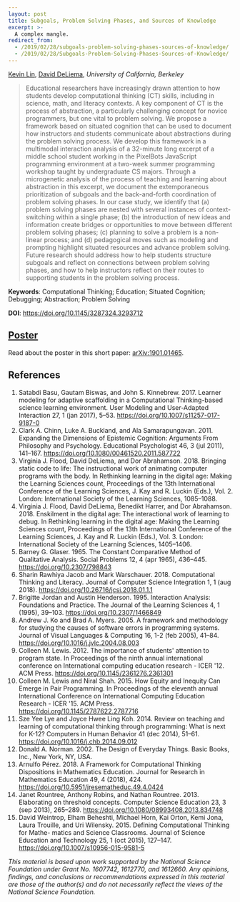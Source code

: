 ```yaml
---
layout: post
title: Subgoals, Problem Solving Phases, and Sources of Knowledge
excerpt: >-
  A complex mangle.
redirect_from:
  - /2019/02/28/subgoals-problem-solving-phases-sources-of-knowledge/
  - /2019/02/28/Subgoals-Problem-Solving-Phases-Sources-of-Knowledge/
---
```


[Kevin Lin](/about), [David DeLiema](http://www.david-deliema.com), *University of California, Berkeley*

> Educational researchers have increasingly drawn attention to how students develop computational thinking (CT) skills, including in science, math, and literacy contexts. A key component of CT is the process of abstraction, a particularly challenging concept for novice programmers, but one vital to problem solving. We propose a framework based on situated cognition that can be used to document how instructors and students communicate about abstractions during the problem solving process. We develop this framework in a multimodal interaction analysis of a 32-minute long excerpt of a middle school student working in the PixelBots JavaScript programming environment at a two-week summer programming workshop taught by undergraduate CS majors. Through a microgenetic analysis of the process of teaching and learning about abstraction in this excerpt, we document the extemporaneous prioritization of subgoals and the back-and-forth coordination of problem solving phases. In our case study, we identify that (a) problem solving phases are nested with several instances of context-switching within a single phase; (b) the introduction of new ideas and information create bridges or opportunities to move between different problem solving phases; (c) planning to solve a problem is a non-linear process; and (d) pedagogical moves such as modeling and prompting highlight situated resources and advance problem solving. Future research should address how to help students structure subgoals and reflect on connections between problem solving phases, and how to help instructors reflect on their routes to supporting students in the problem solving process.

**Keywords**: Computational Thinking; Education; Situated Cognition; Debugging; Abstraction; Problem Solving

**DOI**: <https://doi.org/10.1145/3287324.3293712>

## [Poster](https://docs.google.com/drawings/d/1OrfWGp7-o8sI7KJyx4-leY-A8TioXP1IQFKNBDceht4/edit)

Read about the poster in this short paper: [arXiv:1901.01465][].

[arXiv:1901.01465]: https://arxiv.org/abs/1901.01465

## References

1. Satabdi Basu, Gautam Biswas, and John S. Kinnebrew. 2017. Learner modeling for adaptive scaffolding in a Computational Thinking-based science learning environment. User Modeling and User-Adapted Interaction 27, 1 (jan 2017), 5–53. <https://doi.org/10.1007/s11257-017-9187-0>
2. Clark A. Chinn, Luke A. Buckland, and Ala Samarapungavan. 2011. Expanding the Dimensions of Epistemic Cognition: Arguments From Philosophy and Psychology. Educational Psychologist 46, 3 (jul 2011), 141–167. <https://doi.org/10.1080/00461520.2011.587722>
3. Virginia J. Flood, David DeLiema, and Dor Abrahamson. 2018. Bringing static code to life: The instructional work of animating computer programs with the body. In Rethinking learning in the digital age: Making the Learning Sciences count, Proceedings of the 13th International Conference of the Learning Sciences, J. Kay and R. Luckin (Eds.), Vol. 2. London: International Society of the Learning Sciences, 1085–1088.
4. Virginia J. Flood, David DeLiema, Benedikt Harrer, and Dor Abrahamson. 2018. Enskilment in the digital age: The interactional work of learning to debug. In Rethinking learning in the digital age: Making the Learning Sciences count, Proceedings of the 13th International Conference of the Learning Sciences, J. Kay and R. Luckin (Eds.), Vol. 3. London: International Society of the Learning Sciences, 1405–1406.
5. Barney G. Glaser. 1965. The Constant Comparative Method of Qualitative Analysis. Social Problems 12, 4 (apr 1965), 436–445. <https://doi.org/10.2307/798843>
6. Sharin Rawhiya Jacob and Mark Warschauer. 2018. Computational Thinking and Literacy. Journal of Computer Science Integration 1, 1 (aug 2018). <https://doi.org/10.26716/jcsi.2018.01.1.1>
7. Brigitte Jordan and Austin Henderson. 1995. Interaction Analysis: Foundations and Practice. The Journal of the Learning Sciences 4, 1 (1995), 39–103. <https://doi.org/10.2307/1466849>
8. Andrew J. Ko and Brad A. Myers. 2005. A framework and methodology for studying the causes of software errors in programming systems. Journal of Visual Languages & Computing 16, 1-2 (feb 2005), 41–84. <https://doi.org/10.1016/j.jvlc.2004.08.003>
9. Colleen M. Lewis. 2012. The importance of students' attention to program state. In Proceedings of the ninth annual international conference on International computing education research - ICER '12. ACM Press. <https://doi.org/10.1145/2361276.2361301>
10. Colleen M. Lewis and Niral Shah. 2015. How Equity and Inequity Can Emerge in Pair Programming. In Proceedings of the eleventh annual International Conference on International Computing Education Research - ICER '15. ACM Press. <https://doi.org/10.1145/2787622.2787716>
11. Sze Yee Lye and Joyce Hwee Ling Koh. 2014. Review on teaching and learning of computational thinking through programming: What is next for K-12? Computers in Human Behavior 41 (dec 2014), 51–61. <https://doi.org/10.1016/j.chb.2014.09.012>
12. Donald A. Norman. 2002. The Design of Everyday Things. Basic Books, Inc., New York, NY, USA.
13. Arnulfo Pérez. 2018. A Framework for Computational Thinking Dispositions in Mathematics Education. Journal for Research in Mathematics Education 49, 4 (2018), 424. <https://doi.org/10.5951/jresematheduc.49.4.0424>
14. Janet Rountree, Anthony Robins, and Nathan Rountree. 2013. Elaborating on threshold concepts. Computer Science Education 23, 3 (sep 2013), 265–289. <https://doi.org/10.1080/08993408.2013.834748>
15. David Weintrop, Elham Beheshti, Michael Horn, Kai Orton, Kemi Jona, Laura Trouille, and Uri Wilensky. 2015. Defining Computational Thinking for Mathe- matics and Science Classrooms. Journal of Science Education and Technology 25, 1 (oct 2015), 127–147. <https://doi.org/10.1007/s10956-015-9581-5>

*This material is based upon work supported by the National Science Foundation under Grant No. 1607742, 1612770, and 1612660. Any opinions, findings, and conclusions or recommendations expressed in this material are those of the author(s) and do not necessarily reflect the views of the National Science Foundation.*
